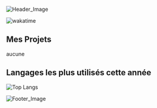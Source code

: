 ![Header_Image](https://imgur.com/TMkhSXY.png)

![wakatime](https://wakatime.com/badge/user/b9d882a9-d94b-482a-9d1f-8082b3c0f003.svg)

## Mes Projets
aucune

## Langages les plus utilisés cette année

![Top Langs](https://github-readme-stats.vercel.app/api/wakatime/?username=fruitpassion&layout=compact&theme=dracula&hide_border=true&custom_title=Coding%20Stats)

![Footer_Image](https://imgur.com/5f4uRW6.png)
